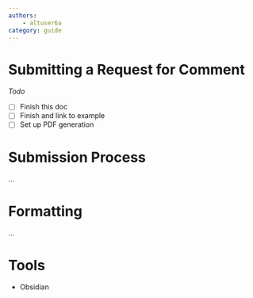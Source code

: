 ```yaml
---
authors: 
    - altuser6a
category: guide
---
```


# Submitting a Request for Comment

*Todo*

- [ ] Finish this doc
- [ ] Finish and link to example
- [ ] Set up PDF generation

# Submission Process

...

# Formatting

...

# Tools

- Obsidian
